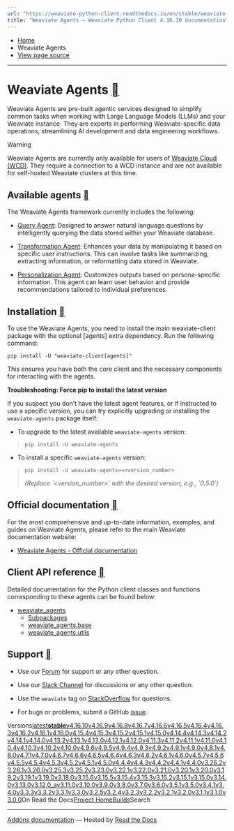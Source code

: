 ```yaml
---
url: "https://weaviate-python-client.readthedocs.io/en/stable/weaviate-agents-python-client/docs/modules.html"
title: "Weaviate Agents — Weaviate Python Client 4.16.10 documentation"
---
```


- [Home](https://weaviate-python-client.readthedocs.io/en/stable/index.html)
- Weaviate Agents
- [View page source](https://weaviate-python-client.readthedocs.io/en/stable/_sources/weaviate-agents-python-client/docs/modules.rst.txt)

* * *

# Weaviate Agents [](https://weaviate-python-client.readthedocs.io/en/stable/weaviate-agents-python-client/docs/modules.html\#weaviate-agents "Link to this heading")

Weaviate Agents are pre-built agentic services designed to simplify common tasks when working with Large Language Models (LLMs) and your Weaviate instance. They are experts in performing Weaviate-specific data operations, streamlining AI development and data engineering workflows.

Warning

Weaviate Agents are currently only available for users of [Weaviate Cloud (WCD)](https://weaviate.io/developers/wcs/). They require a connection to a WCD instance and are not available for self-hosted Weaviate clusters at this time.

## Available agents [](https://weaviate-python-client.readthedocs.io/en/stable/weaviate-agents-python-client/docs/modules.html\#available-agents "Link to this heading")

The Weaviate Agents framework currently includes the following:

- [Query Agent](https://weaviate.io/developers/agents/query): Designed to answer natural language questions by intelligently querying the data stored within your Weaviate database.

- [Transformation Agent](https://weaviate.io/developers/agents/transformation): Enhances your data by manipulating it based on specific user instructions. This can involve tasks like summarizing, extracting information, or reformatting data stored in Weaviate.

- [Personalization Agent](https://weaviate.io/developers/agents/personalization): Customizes outputs based on persona-specific information. This agent can learn user behavior and provide recommendations tailored to individual preferences.


## Installation [](https://weaviate-python-client.readthedocs.io/en/stable/weaviate-agents-python-client/docs/modules.html\#installation "Link to this heading")

To use the Weaviate Agents, you need to install the main weaviate-client package with the optional \[agents\] extra dependency. Run the following command:

```
pip install -U "weaviate-client[agents]"

```

This ensures you have both the core client and the necessary components for interacting with the agents.

**Troubleshooting: Force pip to install the latest version**

If you suspect you don’t have the latest agent features, or if instructed to use a specific version, you can try explicitly upgrading or installing the `weaviate-agents` package itself:

- To upgrade to the latest available `weaviate-agents` version:


> ```
> pip install -U weaviate-agents
>
> ```

- To install a specific `weaviate-agents` version:


> ```
> pip install -U weaviate-agents==<version_number>
>
> ```
>
> _(Replace \`<version\_number>\` with the desired version, e.g., \`0.5.0\`)_


## Official documentation [](https://weaviate-python-client.readthedocs.io/en/stable/weaviate-agents-python-client/docs/modules.html\#official-documentation "Link to this heading")

For the most comprehensive and up-to-date information, examples, and guides on Weaviate Agents, please refer to the main Weaviate documentation website:

- [Weaviate Agents - Official documentation](https://weaviate.io/developers/agents)


## Client API reference [](https://weaviate-python-client.readthedocs.io/en/stable/weaviate-agents-python-client/docs/modules.html\#client-api-reference "Link to this heading")

Detailed documentation for the Python client classes and functions corresponding to these agents can be found below:

- [weaviate\_agents](https://weaviate-python-client.readthedocs.io/en/stable/weaviate-agents-python-client/docs/weaviate_agents.html)
  - [Subpackages](https://weaviate-python-client.readthedocs.io/en/stable/weaviate-agents-python-client/docs/weaviate_agents.html#subpackages)
  - [weaviate\_agents.base](https://weaviate-python-client.readthedocs.io/en/stable/weaviate-agents-python-client/docs/weaviate_agents.html#module-weaviate_agents.base)
  - [weaviate\_agents.utils](https://weaviate-python-client.readthedocs.io/en/stable/weaviate-agents-python-client/docs/weaviate_agents.html#weaviate-agents-utils)

## Support [](https://weaviate-python-client.readthedocs.io/en/stable/weaviate-agents-python-client/docs/modules.html\#support "Link to this heading")

- Use our [Forum](https://forum.weaviate.io/) for support or any other question.

- Use our [Slack Channel](https://weaviate.io/slack) for discussions or any other question.

- Use the `weaviate` tag on [StackOverflow](https://stackoverflow.com/questions/tagged/weaviate) for questions.

- For bugs or problems, submit a GitHub [issue](https://github.com/weaviate/weaviate-python-client/issues).


Versions[latest](https://weaviate-python-client.readthedocs.io/en/latest/weaviate-agents-python-client/docs/modules.html)**[stable](https://weaviate-python-client.readthedocs.io/en/stable/weaviate-agents-python-client/docs/modules.html)**[v4.16.10](https://weaviate-python-client.readthedocs.io/en/v4.16.10/weaviate-agents-python-client/docs/modules.html)[v4.16.9](https://weaviate-python-client.readthedocs.io/en/v4.16.9/weaviate-agents-python-client/docs/modules.html)[v4.16.8](https://weaviate-python-client.readthedocs.io/en/v4.16.8/weaviate-agents-python-client/docs/modules.html)[v4.16.7](https://weaviate-python-client.readthedocs.io/en/v4.16.7/weaviate-agents-python-client/docs/modules.html)[v4.16.6](https://weaviate-python-client.readthedocs.io/en/v4.16.6/weaviate-agents-python-client/docs/modules.html)[v4.16.5](https://weaviate-python-client.readthedocs.io/en/v4.16.5/weaviate-agents-python-client/docs/modules.html)[v4.16.4](https://weaviate-python-client.readthedocs.io/en/v4.16.4/weaviate-agents-python-client/docs/modules.html)[v4.16.3](https://weaviate-python-client.readthedocs.io/en/v4.16.3/weaviate-agents-python-client/docs/modules.html)[v4.16.2](https://weaviate-python-client.readthedocs.io/en/v4.16.2/weaviate-agents-python-client/docs/modules.html)[v4.16.1](https://weaviate-python-client.readthedocs.io/en/v4.16.1/weaviate-agents-python-client/docs/modules.html)[v4.16.0](https://weaviate-python-client.readthedocs.io/en/v4.16.0/weaviate-agents-python-client/docs/modules.html)[v4.15.4](https://weaviate-python-client.readthedocs.io/en/v4.15.4/weaviate-agents-python-client/docs/modules.html)[v4.15.3](https://weaviate-python-client.readthedocs.io/en/v4.15.3/weaviate-agents-python-client/docs/modules.html)[v4.15.2](https://weaviate-python-client.readthedocs.io/en/v4.15.2/weaviate-agents-python-client/docs/modules.html)[v4.15.1](https://weaviate-python-client.readthedocs.io/en/v4.15.1/weaviate-agents-python-client/docs/modules.html)[v4.15.0](https://weaviate-python-client.readthedocs.io/en/v4.15.0/weaviate-agents-python-client/docs/modules.html)[v4.14.4](https://weaviate-python-client.readthedocs.io/en/v4.14.4/weaviate-agents-python-client/docs/modules.html)[v4.14.3](https://weaviate-python-client.readthedocs.io/en/v4.14.3/weaviate-agents-python-client/docs/modules.html)[v4.14.2](https://weaviate-python-client.readthedocs.io/en/v4.14.2/weaviate-agents-python-client/docs/modules.html)[v4.14.1](https://weaviate-python-client.readthedocs.io/en/v4.14.1/weaviate-agents-python-client/docs/modules.html)[v4.14.0](https://weaviate-python-client.readthedocs.io/en/v4.14.0/weaviate-agents-python-client/docs/modules.html)[v4.13.2](https://weaviate-python-client.readthedocs.io/en/v4.13.2/weaviate-agents-python-client/docs/modules.html)[v4.13.1](https://weaviate-python-client.readthedocs.io/en/v4.13.1/weaviate-agents-python-client/docs/modules.html)[v4.13.0](https://weaviate-python-client.readthedocs.io/en/v4.13.0/weaviate-agents-python-client/docs/modules.html)[v4.12.1](https://weaviate-python-client.readthedocs.io/en/v4.12.1/weaviate-agents-python-client/docs/modules.html)[v4.12.0](https://weaviate-python-client.readthedocs.io/en/v4.12.0/weaviate-agents-python-client/docs/modules.html)[v4.11.3](https://weaviate-python-client.readthedocs.io/en/v4.11.3/weaviate-agents-python-client/docs/modules.html)[v4.11.2](https://weaviate-python-client.readthedocs.io/en/v4.11.2/weaviate-agents-python-client/docs/modules.html)[v4.11.1](https://weaviate-python-client.readthedocs.io/en/v4.11.1/weaviate-agents-python-client/docs/modules.html)[v4.11.0](https://weaviate-python-client.readthedocs.io/en/v4.11.0/weaviate-agents-python-client/docs/modules.html)[v4.10.4](https://weaviate-python-client.readthedocs.io/en/v4.10.4/weaviate-agents-python-client/docs/modules.html)[v4.10.3](https://weaviate-python-client.readthedocs.io/en/v4.10.3/weaviate-agents-python-client/docs/modules.html)[v4.10.2](https://weaviate-python-client.readthedocs.io/en/v4.10.2/weaviate-agents-python-client/docs/modules.html)[v4.10.0](https://weaviate-python-client.readthedocs.io/en/v4.10.0/weaviate-agents-python-client/docs/modules.html)[v4.9.6](https://weaviate-python-client.readthedocs.io/en/v4.9.6/weaviate-agents-python-client/docs/modules.html)[v4.9.5](https://weaviate-python-client.readthedocs.io/en/v4.9.5/weaviate-agents-python-client/docs/modules.html)[v4.9.4](https://weaviate-python-client.readthedocs.io/en/v4.9.4/weaviate-agents-python-client/docs/modules.html)[v4.9.3](https://weaviate-python-client.readthedocs.io/en/v4.9.3/weaviate-agents-python-client/docs/modules.html)[v4.9.2](https://weaviate-python-client.readthedocs.io/en/v4.9.2/weaviate-agents-python-client/docs/modules.html)[v4.9.1](https://weaviate-python-client.readthedocs.io/en/v4.9.1/weaviate-agents-python-client/docs/modules.html)[v4.9.0](https://weaviate-python-client.readthedocs.io/en/v4.9.0/weaviate-agents-python-client/docs/modules.html)[v4.8.1](https://weaviate-python-client.readthedocs.io/en/v4.8.1/weaviate-agents-python-client/docs/modules.html)[v4.8.0](https://weaviate-python-client.readthedocs.io/en/v4.8.0/weaviate-agents-python-client/docs/modules.html)[v4.7.1](https://weaviate-python-client.readthedocs.io/en/v4.7.1/weaviate-agents-python-client/docs/modules.html)[v4.7.0](https://weaviate-python-client.readthedocs.io/en/v4.7.0/weaviate-agents-python-client/docs/modules.html)[v4.6.7](https://weaviate-python-client.readthedocs.io/en/v4.6.7/weaviate-agents-python-client/docs/modules.html)[v4.6.6](https://weaviate-python-client.readthedocs.io/en/v4.6.6/weaviate-agents-python-client/docs/modules.html)[v4.6.5](https://weaviate-python-client.readthedocs.io/en/v4.6.5/weaviate-agents-python-client/docs/modules.html)[v4.6.4](https://weaviate-python-client.readthedocs.io/en/v4.6.4/weaviate-agents-python-client/docs/modules.html)[v4.6.3](https://weaviate-python-client.readthedocs.io/en/v4.6.3/weaviate-agents-python-client/docs/modules.html)[v4.6.2](https://weaviate-python-client.readthedocs.io/en/v4.6.2/weaviate-agents-python-client/docs/modules.html)[v4.6.1](https://weaviate-python-client.readthedocs.io/en/v4.6.1/weaviate-agents-python-client/docs/modules.html)[v4.6.0](https://weaviate-python-client.readthedocs.io/en/v4.6.0/weaviate-agents-python-client/docs/modules.html)[v4.5.7](https://weaviate-python-client.readthedocs.io/en/v4.5.7/weaviate-agents-python-client/docs/modules.html)[v4.5.6](https://weaviate-python-client.readthedocs.io/en/v4.5.6/weaviate-agents-python-client/docs/modules.html)[v4.5.5](https://weaviate-python-client.readthedocs.io/en/v4.5.5/weaviate-agents-python-client/docs/modules.html)[v4.5.4](https://weaviate-python-client.readthedocs.io/en/v4.5.4/weaviate-agents-python-client/docs/modules.html)[v4.5.3](https://weaviate-python-client.readthedocs.io/en/v4.5.3/weaviate-agents-python-client/docs/modules.html)[v4.5.2](https://weaviate-python-client.readthedocs.io/en/v4.5.2/weaviate-agents-python-client/docs/modules.html)[v4.5.1](https://weaviate-python-client.readthedocs.io/en/v4.5.1/weaviate-agents-python-client/docs/modules.html)[v4.5.0](https://weaviate-python-client.readthedocs.io/en/v4.5.0/weaviate-agents-python-client/docs/modules.html)[v4.4.4](https://weaviate-python-client.readthedocs.io/en/v4.4.4/weaviate-agents-python-client/docs/modules.html)[v4.4.3](https://weaviate-python-client.readthedocs.io/en/v4.4.3/weaviate-agents-python-client/docs/modules.html)[v4.4.2](https://weaviate-python-client.readthedocs.io/en/v4.4.2/weaviate-agents-python-client/docs/modules.html)[v4.4.1](https://weaviate-python-client.readthedocs.io/en/v4.4.1/weaviate-agents-python-client/docs/modules.html)[v4.4.0](https://weaviate-python-client.readthedocs.io/en/v4.4.0/weaviate-agents-python-client/docs/modules.html)[v3.26.2](https://weaviate-python-client.readthedocs.io/en/v3.26.2/weaviate-agents-python-client/docs/modules.html)[v3.26.1](https://weaviate-python-client.readthedocs.io/en/v3.26.1/weaviate-agents-python-client/docs/modules.html)[v3.26.0](https://weaviate-python-client.readthedocs.io/en/v3.26.0/weaviate-agents-python-client/docs/modules.html)[v3.25.3](https://weaviate-python-client.readthedocs.io/en/v3.25.3/weaviate-agents-python-client/docs/modules.html)[v3.25.2](https://weaviate-python-client.readthedocs.io/en/v3.25.2/weaviate-agents-python-client/docs/modules.html)[v3.23.0](https://weaviate-python-client.readthedocs.io/en/v3.23.0/weaviate-agents-python-client/docs/modules.html)[v3.22.1](https://weaviate-python-client.readthedocs.io/en/v3.22.1/weaviate-agents-python-client/docs/modules.html)[v3.22.0](https://weaviate-python-client.readthedocs.io/en/v3.22.0/weaviate-agents-python-client/docs/modules.html)[v3.21.0](https://weaviate-python-client.readthedocs.io/en/v3.21.0/weaviate-agents-python-client/docs/modules.html)[v3.20.1](https://weaviate-python-client.readthedocs.io/en/v3.20.1/weaviate-agents-python-client/docs/modules.html)[v3.20.0](https://weaviate-python-client.readthedocs.io/en/v3.20.0/weaviate-agents-python-client/docs/modules.html)[v3.19.2](https://weaviate-python-client.readthedocs.io/en/v3.19.2/weaviate-agents-python-client/docs/modules.html)[v3.19.1](https://weaviate-python-client.readthedocs.io/en/v3.19.1/weaviate-agents-python-client/docs/modules.html)[v3.19.0](https://weaviate-python-client.readthedocs.io/en/v3.19.0/weaviate-agents-python-client/docs/modules.html)[v3.18.0](https://weaviate-python-client.readthedocs.io/en/v3.18.0/weaviate-agents-python-client/docs/modules.html)[v3.15.6](https://weaviate-python-client.readthedocs.io/en/v3.15.6/weaviate-agents-python-client/docs/modules.html)[v3.15.5](https://weaviate-python-client.readthedocs.io/en/v3.15.5/weaviate-agents-python-client/docs/modules.html)[v3.15.4](https://weaviate-python-client.readthedocs.io/en/v3.15.4/weaviate-agents-python-client/docs/modules.html)[v3.15.3](https://weaviate-python-client.readthedocs.io/en/v3.15.3/weaviate-agents-python-client/docs/modules.html)[v3.15.2](https://weaviate-python-client.readthedocs.io/en/v3.15.2/weaviate-agents-python-client/docs/modules.html)[v3.15.1](https://weaviate-python-client.readthedocs.io/en/v3.15.1/weaviate-agents-python-client/docs/modules.html)[v3.15.0](https://weaviate-python-client.readthedocs.io/en/v3.15.0/weaviate-agents-python-client/docs/modules.html)[v3.14.0](https://weaviate-python-client.readthedocs.io/en/v3.14.0/weaviate-agents-python-client/docs/modules.html)[v3.13.0](https://weaviate-python-client.readthedocs.io/en/v3.13.0/weaviate-agents-python-client/docs/modules.html)[v3.12.0\_a](https://weaviate-python-client.readthedocs.io/en/v3.12.0_a/weaviate-agents-python-client/docs/modules.html)[v3.11.0](https://weaviate-python-client.readthedocs.io/en/v3.11.0/weaviate-agents-python-client/docs/modules.html)[v3.10.0](https://weaviate-python-client.readthedocs.io/en/v3.10.0/weaviate-agents-python-client/docs/modules.html)[v3.9.0](https://weaviate-python-client.readthedocs.io/en/v3.9.0/weaviate-agents-python-client/docs/modules.html)[v3.8.0](https://weaviate-python-client.readthedocs.io/en/v3.8.0/weaviate-agents-python-client/docs/modules.html)[v3.7.0](https://weaviate-python-client.readthedocs.io/en/v3.7.0/weaviate-agents-python-client/docs/modules.html)[v3.6.0](https://weaviate-python-client.readthedocs.io/en/v3.6.0/weaviate-agents-python-client/docs/modules.html)[v3.5.1](https://weaviate-python-client.readthedocs.io/en/v3.5.1/weaviate-agents-python-client/docs/modules.html)[v3.5.0](https://weaviate-python-client.readthedocs.io/en/v3.5.0/weaviate-agents-python-client/docs/modules.html)[v3.4.1](https://weaviate-python-client.readthedocs.io/en/v3.4.1/weaviate-agents-python-client/docs/modules.html)[v3.4.0](https://weaviate-python-client.readthedocs.io/en/v3.4.0/weaviate-agents-python-client/docs/modules.html)[v3.3.3](https://weaviate-python-client.readthedocs.io/en/v3.3.3/weaviate-agents-python-client/docs/modules.html)[v3.3.2](https://weaviate-python-client.readthedocs.io/en/v3.3.2/weaviate-agents-python-client/docs/modules.html)[v3.3.1](https://weaviate-python-client.readthedocs.io/en/v3.3.1/weaviate-agents-python-client/docs/modules.html)[v3.3.0](https://weaviate-python-client.readthedocs.io/en/v3.3.0/weaviate-agents-python-client/docs/modules.html)[v3.2.5](https://weaviate-python-client.readthedocs.io/en/v3.2.5/weaviate-agents-python-client/docs/modules.html)[v3.2.4](https://weaviate-python-client.readthedocs.io/en/v3.2.4/weaviate-agents-python-client/docs/modules.html)[v3.2.3](https://weaviate-python-client.readthedocs.io/en/v3.2.3/weaviate-agents-python-client/docs/modules.html)[v3.2.2](https://weaviate-python-client.readthedocs.io/en/v3.2.2/weaviate-agents-python-client/docs/modules.html)[v3.2.1](https://weaviate-python-client.readthedocs.io/en/v3.2.1/weaviate-agents-python-client/docs/modules.html)[v3.2.0](https://weaviate-python-client.readthedocs.io/en/v3.2.0/weaviate-agents-python-client/docs/modules.html)[v3.1.1](https://weaviate-python-client.readthedocs.io/en/v3.1.1/weaviate-agents-python-client/docs/modules.html)[v3.1.0](https://weaviate-python-client.readthedocs.io/en/v3.1.0/weaviate-agents-python-client/docs/modules.html)[v3.0.0](https://weaviate-python-client.readthedocs.io/en/v3.0.0/weaviate-agents-python-client/docs/modules.html)On Read the Docs[Project Home](https://app.readthedocs.org/projects/weaviate-python-client/?utm_source=weaviate-python-client&utm_content=flyout)[Builds](https://app.readthedocs.org/projects/weaviate-python-client/builds/?utm_source=weaviate-python-client&utm_content=flyout)Search

* * *

[Addons documentation](https://docs.readthedocs.io/page/addons.html?utm_source=weaviate-python-client&utm_content=flyout) ― Hosted by
[Read the Docs](https://about.readthedocs.com/?utm_source=weaviate-python-client&utm_content=flyout)